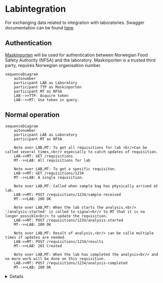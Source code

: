 # Labintegration
For exchanging data related to integration with laboratories.
Swagger documentation can be found [here](https://sample.sample-dev.mattilsynet.io/swagger-ui/index.html?urls.primaryName=Endpoints+for+lab+integration)


## Authentication
[Maskinporten](https://docs.digdir.no/docs/Maskinporten/maskinporten_overordnet) will be used for authentication between Norwegian Food Safety Authority (NFSA) and the laboratory.
Maskinporten is a trusted third party, requires Norwegian organisation number.




```mermaid
sequenceDiagram
    autonumber
    participant LAB as Laboratory
    participant TTP as Maskinporten
    participant MT as NFSA
    LAB-->>TTP: Acquire token
    LAB-->>MT: Use token in query.
```

## Normal operation

```mermaid
sequenceDiagram
    autonumber
    participant LAB as Laboratory
    participant MT as NFSA
    
    Note over LAB,MT: To get all requisitions for lab <br/>Can be called several times,<br/> especially to catch updates of requisition.
    LAB->>MT: GET /requisitions
    MT-->>LAB: All requisitions for lab

    Note over LAB,MT: To get a spesific requisiton.
    LAB->>MT: GET /requisitions/1234
    MT-->>LAB: A single requisition.
   
    Note over LAB,MT: Called when sample bag has physically arrived at lab.
    LAB->>MT: POST /requisitions/1234/sample-received   
    MT-->>LAB: 200 OK

    Note over LAB,MT: When the lab starts the analysis,<br/> '/analysis-started' is called to signal<br/> to MT that it is no longer possible<br/> to update the requisition.
    LAB->>MT: POST /requisitions/1234/analysis-started
    MT-->>LAB: 200 OK

    Note over LAB,MT: Result of analysis,<br/> can be calle multiple times if updates are needed.
    LAB->>MT: POST /requisitions/1234/results
    MT-->>LAB: 201 Created

    Note over LAB,MT: When the lab has completed the analysis<br/> and no more work will be done on this requisition.
    LAB->>MT: POST /requisitions/1234/analysis-completed
    MT-->>LAB: 200 OK
```
<details>
<script>
  mermaid.initialize({ sequence: { showSequenceNumbers: true } });
</script>
</details>
